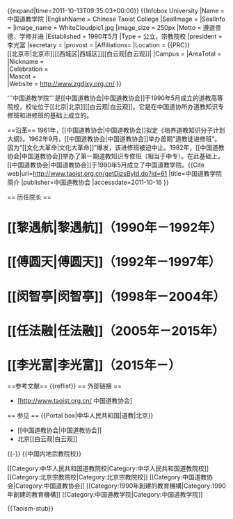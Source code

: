 {{expand|time=2011-10-13T09:35:03+00:00}}
{{Infobox University
|Name        = 中国道教学院
|EnglishName = Chinese Taoist College
|SealImage   =
|SealInfo    =
|image_name  = WhiteCloudpic1.jpg
|image_size  = 250px
|Motto       = 遵道贵德，学修并进
|Established = 1990年5月
|Type        = 公立，宗教院校
|president   = 李光富
|secretary   = 
|provost     = 
|Affiliations= 
|Location    = {{PRC}}<br>[[北京市|北京市]][[西城区|西城区]][[白云观|白云观]]|
|Campus      =
|AreaTotal   =	
|Nickname    =	
|Celebration = 	
|Mascot      =	
|Website     = http://www.zgdjxy.org.cn/
}}

'''中国道教学院'''是[[中国道教协会|中国道教协会]]于1990年5月成立的道教高等院校，校址位于[[北京|北京]][[白云观|白云观]]。它是在中国道协所办道教知识专修班和进修班的基础上成立的。

==沿革==
1961年，[[中国道教协会|中国道教协会]]拟定《培养道教知识分子计划大纲》。1962年9月，[[中国道教协会|中国道教协会]]举办首期“道教徒进修班”。因为“[[文化大革命|文化大革命]]”爆发，该进修班被迫中止。1982年，[[中国道教协会|中国道教协会]]举办了第一期道教知识专修班（相当于中专）。在此基础上，[[中国道教协会|中国道教协会]]于1990年5月成立了中国道教学院。<ref>{{Cite web|url=http://www.taoist.org.cn/getDjzsById.do?id=61 |title=中国道教学院简介 |publisher=中国道教协会 |accessdate=2011-10-16 }}</ref>

== 历任院长 ==
# [[黎遇航|黎遇航]]（1990年－1992年）
# [[傅圆天|傅圆天]]（1992年－1997年）
# [[闵智亭|闵智亭]]（1998年－2004年）
# [[任法融|任法融]]（2005年－2015年）
# [[李光富|李光富]]（2015年－）

==参考文献==
{{reflist}}
== 外部链接 ==
* [http://www.taoist.org.cn/ 中国道教协会]

== 参见 ==
{{Portal box|中华人民共和国|道教|北京}}
* [[中国道教协会|中国道教协会]]
* 北京[[白云观|白云观]]

{{-}}
{{中国内地宗教院校}}

[[Category:中华人民共和国道教院校|Category:中华人民共和国道教院校]]
[[Category:北京宗教院校|Category:北京宗教院校]]
[[Category:中国道教协会|Category:中国道教协会]]
[[Category:1990年創建的教育機構|Category:1990年創建的教育機構]]
[[Category:中国道教学院|Category:中国道教学院]]

{{Taoism-stub}}